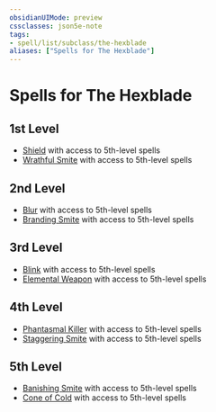 ```yaml
---
obsidianUIMode: preview
cssclasses: json5e-note
tags:
- spell/list/subclass/the-hexblade
aliases: ["Spells for The Hexblade"]
---
```

# Spells for The Hexblade

## 1st Level

- [Shield](shield "PHB") with access to 5th-level spells
- [Wrathful Smite](wrathful-smite "PHB") with access to 5th-level spells

## 2nd Level

- [Blur](blur "PHB") with access to 5th-level spells
- [Branding Smite](branding-smite "PHB") with access to 5th-level spells

## 3rd Level

- [Blink](blink "PHB") with access to 5th-level spells
- [Elemental Weapon](elemental-weapon "PHB") with access to 5th-level spells

## 4th Level

- [Phantasmal Killer](phantasmal-killer "PHB") with access to 5th-level spells
- [Staggering Smite](staggering-smite "PHB") with access to 5th-level spells

## 5th Level

- [Banishing Smite](banishing-smite "PHB") with access to 5th-level spells
- [Cone of Cold](cone-of-cold "PHB") with access to 5th-level spells
